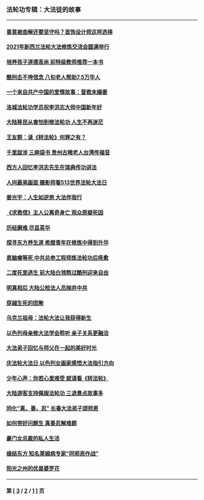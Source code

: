 ### 法轮功专辑：大法徒的故事
---
#### [善意被曲解还要坚守吗？首饰设计师这样选择](../../pages/nf1147481/n13077575.md?07100430) 
#### [2021年新西兰法轮大法修炼交流会圆满举行](../../pages/nf1147481/n13033149.md?07100430) 
#### [培养孩子道德高尚 前特级教师推荐一本书](../../pages/nf1147481/n12938640.md?07100430) 
#### [酷刑击不垮信念 八旬老人帮助7.5万华人](../../pages/nf1147481/n12880712.md?07100430) 
#### [一个来自共产中国的爱情故事：营救未婚妻](../../pages/nf1147481/n12778386.md?07100430) 
#### [洛城法轮功学员祝李洪志大师中国新年好](../../pages/nf1147481/n12724685.md?07100430) 
#### [大陆移民从害怕到修法轮功 人生不再迷茫](../../pages/nf1147481/n12414325.md?07100430) 
#### [王友群：读《转法轮》何罪之有？](../../pages/nf1147481/n12408647.md?07100430) 
#### [千里跋涉 三麻袋书 贵州古稀老人台湾传福音](../../pages/nf1147481/n12198750.md?07100430) 
#### [西方人回忆李洪志先生在瑞典传功讲法](../../pages/nf1147481/n12099607.md?07100430) 
#### [人间最美画面 摄影师看513世界法轮大法日](../../pages/nf1147481/n12094118.md?07100430) 
#### [姜光宇：人生如逆旅 大法伴我行](../../pages/nf1147481/n12088664.md?07100430) 
#### [《求救信》主人公离奇身亡 观众质疑死因](../../pages/nf1147481/n11845215.md?07100430) 
#### [历经磨难 尽显英华](../../pages/nf1147481/n11723297.md?07100430) 
#### [探寻东方养生道 希腊青年在修炼中得到升华](../../pages/nf1147481/n11494502.md?07100430) 
#### [患脑瘤等死 中共总参工程师炼法轮功后痊愈](../../pages/nf1147481/n11466682.md?07100430) 
#### [二度死里逃生 前大陆白领熬过酷刑迎来自由](../../pages/nf1147481/n11368594.md?07100430) 
#### [明真相后 大陆公检法人员抛弃中共](../../pages/nf1147481/n11358618.md?07100430) 
#### [穿越生死的团聚](../../pages/nf1147481/n11258922.md?07100430) 
#### [乌克兰祖母：法轮大法让我获得新生](../../pages/nf1147481/n11269457.md?07100430) 
#### [以色列母亲修大法学会聆听 亲子关系更融洽](../../pages/nf1147481/n11268195.md?07100430) 
#### [大法弟子回忆与师父在一起的美好时光](../../pages/nf1147481/n11267759.md?07100430) 
#### [庆法轮大法日 以色列女画家感悟大法指引方向](../../pages/nf1147481/n11267735.md?07100430) 
#### [少年心声：你若心里难受 就请看《转法轮》](../../pages/nf1147481/n11267496.md?07100430) 
#### [大陆游客支持佩服法轮功 三退景点故事多](../../pages/nf1147481/n11267378.md?07100430) 
#### [同化“真、善、忍” 长春大法弟子颂师恩](../../pages/nf1147481/n11266497.md?07100430) 
#### [如何带好问题生 真善忍解难题](../../pages/nf1147481/n11243655.md?07100430) 
#### [豪门女总裁的私人生活](../../pages/nf1147481/n10127794.md?07100430) 
#### [缘结东方 知名莱姆病专家“同邪恶作战”](../../pages/nf1147481/n10682468.md?07100430) 
#### [阳光之州的优昙婆罗花](../../pages/nf1147481/n10546697.md?07100430) 

---
#### 第 [ [3](./3.md?07100430) / [2](./2.md?07100430) / [1](./1.md?07100430) ] 页
